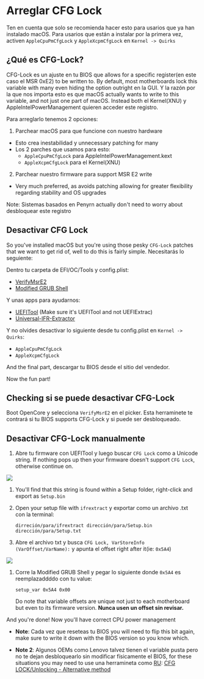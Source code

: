 # Arreglar CFG Lock





Ten en cuenta que solo se recomienda hacer esto para usarios que ya han instalado macOS. Para usarios que están a instalar por la primera vez, activen `AppleCpuPmCfgLock` y `AppleXcpmCfgLock` en `Kernel -> Quirks`

## ¿Qué es CFG-Lock?

CFG-Lock es un ajuste en tu BIOS que allows for a specific register(en este caso el MSR 0xE2) to be written to. By default, most motherboards lock this variable with many even hiding the option outright en la GUI. Y la razón por la que nos importa esto es que macOS actually wants to write to this variable, and not just one part of macOS. Instead both el Kernel(XNU) y AppleIntelPowerManagement quieren acceder este registro.

Para arreglarlo tenemos 2 opciones:

1. Parchear macOS para que funcione con nuestro hardware

* Esto crea inestabilidad y unnecessary patching for many
* Los 2 parches que usamos para esto:
  * `AppleCpuPmCfgLock` para AppleIntelPowerManagement.kext
  * `AppleXcpmCfgLock` para el Kernel(XNU)

2. Parchear nuestro firmware para support MSR E2 write

* Very much preferred, as avoids patching allowing for greater flexibility regarding stability and OS upgrades
  
Note: Sistemas basados en Penyrn actually don't need to worry about desbloquear este registro

## Desactivar CFG Lock

So you've installed macOS but you're using those pesky `CFG-Lock` patches that we want to get rid of, well to do this is fairly simple. Necesitarás lo seguiente:

Dentro tu carpeta de EFI/OC/Tools y config.plist:

* [VerifyMsrE2](https://github.com/acidanthera/OpenCorePkg/releases)
* [Modified GRUB Shell](https://github.com/datasone/grub-mod-setup_var/releases)

Y unas apps para ayudarnos:

* [UEFITool](https://github.com/LongSoft/UEFITool/releases) (Make sure it's UEFITool and not UEFIExtrac)
* [Universal-IFR-Extractor](https://github.com/LongSoft/Universal-IFR-Extractor/releases)

Y no olvides desactivar lo siguiente desde tu config.plist en `Kernel -> Quirks`:

* `AppleCpuPmCfgLock`
* `AppleXcpmCfgLock`

And the final part, descargar tu BIOS desde el sitio del vendedor.

Now the fun part!

## Checking si se puede desactivar CFG-Lock

Boot OpenCore y selecciona `VerifyMsrE2` en el picker. Esta herraminete te contrará si tu BIOS supports CFG-Lock y si puede ser desbloqueado.

## Desactivar CFG-Lock manualmente

1. Abre tu firmware con UEFITool y luego buscar `CFG Lock` como a Unicode string. If nothing pops up then your firmware doesn't support `CFG Lock`, otherwise continue on.

![](../images/extras/msr-lock-md/uefi-tool.png)

1. You'll find that this string is found within a Setup folder, right-click and export as `Setup.bin`
2. Open your setup file with `ifrextract` y exportar como un archivo .txt con la terminal:

   ```
   dirreción/para/ifrextract dirección/para/Setup.bin dirección/para/Setup.txt
   ```

3. Abre el archivo txt y busca `CFG Lock, VarStoreInfo (VarOffset/VarName):` y apunta el offset right after it(ie: `0x5A4`)

![](../images/extras/msr-lock-md/cfg-find.png)

1. Corre la Modified GRUB Shell y pegar lo siguiente donde `0x5A4` es reemplazaddddo con tu value:

   ```
   setup_var 0x5A4 0x00
   ```

   Do note that variable offsets are unique not just to each motherboard but even to its firmware version. **Nunca usen un offset sin revisar.**

And you're done! Now you'll have correct CPU power management

* **Note**: Cada vez que reseteas tu BIOS you will need to flip this bit again, make sure to write it down with the BIOS version so you know which.

* **Note 2**: Algunos OEMs como Lenovo talvez tienen el variable pusta pero no te dejan desbloquearlo sin modificar físicamente el BIOS, for these situations you may need to use una herramineta como [RU](http://ruexe.blogspot.com/): [CFG LOCK/Unlocking - Alternative method](https://www.reddit.com/r/hackintosh/comments/hz2rtm/cfg_lockunlocking_alternative_method/)
